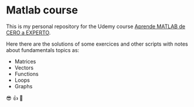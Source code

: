 # Matlab course

This is my personal repository for the Udemy course [Aprende MATLAB de CERO a EXPERTO](https://www.udemy.com/course/aprende-matlab-de-cero-a-experto/).

Here there are the solutions of some exercices and other scripts with notes about fundamentals topics as:

* Matrices
* Vectors
* Functions
* Loops
* Graphs  

:sunglasses: :thumbsup: :ghost: